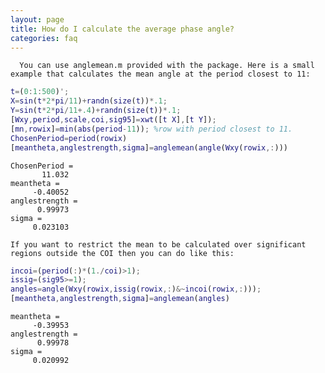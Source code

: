 ```yaml
---
layout: page
title: How do I calculate the average phase angle?
categories: faq
---
```


      You can use anglemean.m provided with the package. Here is a small example that calculates the mean angle at the period closest to 11:

```matlab
t=(0:1:500)';
X=sin(t*2*pi/11)+randn(size(t))*.1;
Y=sin(t*2*pi/11+.4)+randn(size(t))*.1;
[Wxy,period,scale,coi,sig95]=xwt([t X],[t Y]);
[mn,rowix]=min(abs(period-11)); %row with period closest to 11.
ChosenPeriod=period(rowix)
[meantheta,anglestrength,sigma]=anglemean(angle(Wxy(rowix,:)))
```

```
ChosenPeriod =
       11.032
meantheta =
     -0.40052
anglestrength =
      0.99973
sigma =
     0.023103

```
    If you want to restrict the mean to be calculated over significant regions outside the COI then you can do like this:

```matlab
incoi=(period(:)*(1./coi)>1);
issig=(sig95>=1);
angles=angle(Wxy(rowix,issig(rowix,:)&~incoi(rowix,:)));
[meantheta,anglestrength,sigma]=anglemean(angles)
```

```
meantheta =
     -0.39953
anglestrength =
      0.99978
sigma =
     0.020992

```
    